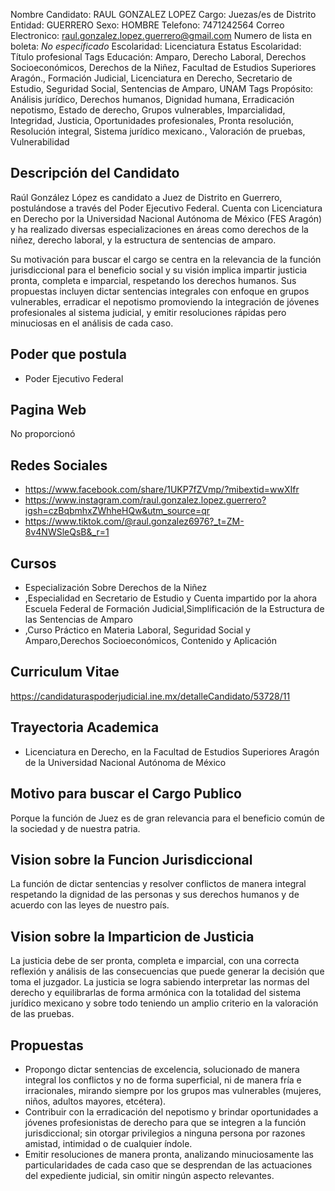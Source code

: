 Nombre Candidato: RAUL GONZALEZ LOPEZ
Cargo: Juezas/es de Distrito
Entidad: GUERRERO
Sexo: HOMBRE
Telefono: 7471242564
Correo Electronico: raul.gonzalez.lopez.guerrero@gmail.com
Numero de lista en boleta: *No especificado*
Escolaridad: Licenciatura
Estatus Escolaridad: Título profesional
Tags Educación: Amparo, Derecho Laboral, Derechos Socioeconómicos, Derechos de la Niñez, Facultad de Estudios Superiores Aragón., Formación Judicial, Licenciatura en Derecho, Secretario de Estudio, Seguridad Social, Sentencias de Amparo, UNAM
Tags Propósito: Análisis jurídico, Derechos humanos, Dignidad humana, Erradicación nepotismo, Estado de derecho, Grupos vulnerables, Imparcialidad, Integridad, Justicia, Oportunidades profesionales, Pronta resolución, Resolución integral, Sistema jurídico mexicano., Valoración de pruebas, Vulnerabilidad


## Descripción del Candidato 

Raúl González López es candidato a Juez de Distrito en Guerrero, postulándose a través del Poder Ejecutivo Federal. Cuenta con Licenciatura en Derecho por la Universidad Nacional Autónoma de México (FES Aragón) y ha realizado diversas especializaciones en áreas como derechos de la niñez, derecho laboral, y la estructura de sentencias de amparo.

Su motivación para buscar el cargo se centra en la relevancia de la función jurisdiccional para el beneficio social y su visión implica impartir justicia pronta, completa e imparcial, respetando los derechos humanos.  Sus propuestas incluyen dictar sentencias integrales con enfoque en grupos vulnerables, erradicar el nepotismo promoviendo la integración de jóvenes profesionales al sistema judicial, y emitir resoluciones rápidas pero minuciosas en el análisis de cada caso.


## Poder que postula

- Poder Ejecutivo Federal


## Pagina Web

No proporcionó


## Redes Sociales

- https://www.facebook.com/share/1UKP7fZVmp/?mibextid=wwXIfr
- https://www.instagram.com/raul.gonzalez.lopez.guerrero?igsh=czBqbmhxZWhheHQw&utm_source=qr
- https://www.tiktok.com/@raul.gonzalez6976?_t=ZM-8v4NWSleQsB&_r=1


## Cursos

- Especialización Sobre Derechos de la Niñez
- ,Especialidad en Secretario de Estudio y Cuenta impartido por la ahora Escuela Federal de Formación Judicial,Simplificación de la Estructura de las Sentencias de Amparo
- ,Curso Práctico en Materia Laboral, Seguridad Social y Amparo,Derechos Socioeconómicos, Contenido y Aplicación


## Curriculum Vitae

https://candidaturaspoderjudicial.ine.mx/detalleCandidato/53728/11


## Trayectoria Academica

- Licenciatura en Derecho, en la Facultad de Estudios Superiores Aragón de la Universidad Nacional Autónoma de México


## Motivo para buscar el Cargo Publico

Porque la función de Juez es de gran relevancia para el beneficio común de la sociedad y de nuestra patria.


## Vision sobre la Funcion Jurisdiccional

La función de dictar sentencias y resolver conflictos de manera integral respetando la dignidad de las personas y sus derechos humanos y de acuerdo con las leyes de nuestro país.


## Vision sobre la Imparticion de Justicia

La justicia debe de ser pronta, completa e imparcial, con una correcta reflexión y análisis de las consecuencias que puede generar la decisión que toma el juzgador. La justicia se logra sabiendo interpretar las normas del derecho y equilibrarlas de forma armónica con la totalidad del sistema jurídico mexicano y sobre todo teniendo un amplio criterio en la valoración de las pruebas.


## Propuestas

- Propongo dictar sentencias de excelencia, solucionado de manera integral los conflictos y no de forma superficial, ni de manera fría e irracionales, mirando siempre por los grupos mas vulnerables (mujeres, niños, adultos mayores, etcétera).
- Contribuir con la erradicación del nepotismo y brindar oportunidades a jóvenes profesionistas de derecho para que se integren a la función jurisdiccional; sin otorgar privilegios a ninguna persona por razones amistad, intimidad o de cualquier índole.
- Emitir resoluciones de manera pronta, analizando minuciosamente las particularidades de cada caso que se desprendan de las actuaciones del expediente judicial, sin omitir ningún aspecto relevantes.

